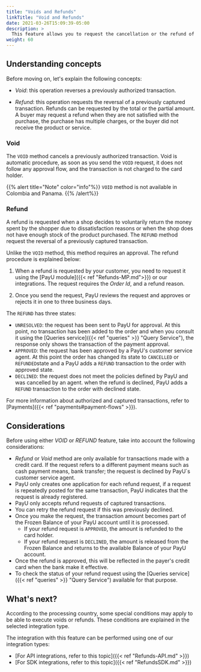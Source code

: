 ```yaml
---
title: "Voids and Refunds"
linkTitle: "Void and Refunds"
date: 2021-03-26T15:09:39-05:00
description: >
  This feature allows you to request the cancellation or the refund of the transactions authorized or charged. You can create the refund request using the _Refund_ or _Void_ method according to the status of the transaction.
weight: 60
---
```


## Understanding concepts
Before moving on, let's explain the following concepts:
* *Void*: this operation reverses a previously authorized transaction.

* *Refund*: this operation requests the reversal of a previously captured transaction. Refunds can be requested by the total or the partial amount. A buyer may request a refund when they are not satisfied with the purchase, the purchase has multiple charges, or the buyer did not receive the product or service.

### Void
The `VOID` method cancels a previously authorized transaction. Void is automatic procedure, as soon as you send the `VOID` request, it does not follow any approval flow, and the transaction is not charged to the card holder.

{{% alert title="Note" color="info"%}}
`VOID` method is not available in Colombia and Panama.
{{% /alert%}}

### Refund
A refund is requested when a shop decides to voluntarily return the money spent by the shopper due to dissatisfaction reasons or when the shop does not have enough stock of the product purchased. The `REFUND` method request the reversal of a previously captured transaction.

Unlike the `VOID` method, this method requires an approval. The refund procedure is explained below:

1. When a refund is requested by your customer, you need to request it using the [PayU module]({{< ref "Refunds-MP.md">}}) or our integrations. The request requires the _Order Id_, and a refund reason.

2. Once you send the request, PayU reviews the request and approves or rejects it in one to three business days.

The `REFUND` has three states:

- `UNRESOLVED`: the request has been sent to PayU for approval. At this point, no transaction has been added to the order and when you consult it using the [Queries service]({{< ref "queries" >}} "Query Service"), the response only shows the transaction of the payment approval.
- `APPROVED`: the request has been approved by a PayU's customer service agent. At this point the order has changed its state to `CANCELLED` or `REFUNDED`state and a PayU adds a `REFUND` transaction to the order with approved state.
- `DECLINED`: the request does not meet the policies defined by PayU and was cancelled by an agent. when the refund is declined, PayU adds a `REFUND` transaction to the order with declined state.

For more information about authorized and captured transactions, refer to [Payments]({{< ref "payments#payment-flows" >}}).

## Considerations
Before using either _VOID_ or _REFUND_ feature, take into account the following considerations:

* _Refund_ or _Void_ method are only available for transactions made with a credit card. If the request refers to a different payment means such as cash payment means, bank transfer; the request is declined by PayU´s customer service agent.
* PayU only creates one application for each refund request, if a request is repeatedly posted for the same transaction, PayU indicates that the request is already registered.
* PayU only accepts refund requests of captured transactions.
* You can retry the refund request if this was previously declined.
* Once you make the request, the transaction amount becomes part of the Frozen Balance of your PayU account until it is processed. 
  - If your refund request is `APPROVED`, the amount is refunded to the card holder. 
  - If your refund request is `DECLINED`, the amount is released from the Frozen Balance and returns to the available Balance of your PayU account.
* Once the refund is approved, this will be reflected in the payer's credit card when the bank make it effective.
* To check the status of your refund request using the [Queries service]({{< ref "queries" >}} "Query Service") available for that purpose.

## What's next?
According to the processing country, some special conditions may apply to be able to execute voids or refunds. These conditions are explained in the selected integration type.

The integration with this feature can be performed using one of our integration types:

* [For API integrations, refer to this topic]({{< ref "Refunds-API.md" >}})
* [For SDK integrations, refer to this topic]({{< ref "RefundsSDK.md" >}})